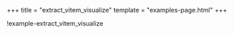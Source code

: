 +++
title = "extract_vitem_visualize"
template = "examples-page.html"
+++

!example-extract_vitem_visualize
